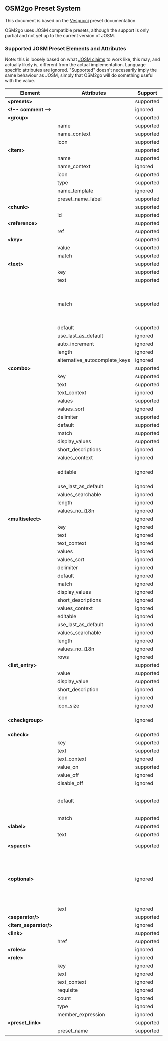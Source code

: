 ## OSM2go Preset System

This document is based on the [Vespucci](https://github.com/MarcusWolschon/osmeditor4android) preset documentation.

OSM2go uses JOSM compatible presets, although the support is only partial and not yet up to the current version of JOSM.

### Supported JOSM Preset Elements and Attributes

Note: this is loosely based on what [JOSM claims](https://josm.openstreetmap.de/wiki/TaggingPresets) to work like, this may, and actually likely is, different from the actual implementation. Language specific attributes are ignored. "Supported" doesn't necessarily imply the same behaviour as JOSM, simply that OSM2go will do something useful with the value.


Element            | Attributes                    | Support   | Notes
-------------------|-------------------------------|-----------|----------------------------------------------------------------
__&lt;presets&gt;__          |                               | supported | required
__&lt;!-- comment --&gt;__   |                               | ignored   |
__&lt;group&gt;__            |                               | supported |
__&nbsp;__                   | name                          | supported | required
__&nbsp;__                   | name_context                  | supported | ignored
__&nbsp;__                   | icon                          | supported | supported
__&lt;item&gt;__             |                               | supported |
__&nbsp;__                   | name                          | supported | required
__&nbsp;__                   | name_context                  | ignored   |
__&nbsp;__                   | icon                          | supported |
__&nbsp;__                   | type                          | supported |
__&nbsp;__                   | name_template                 | ignored   |
__&nbsp;__                   | preset_name_label             | supported |
__&lt;chunk&gt;__            |                               | supported |
__&nbsp;__                   | id                            | supported | required
__&lt;reference&gt;__        |                               | supported |
__&nbsp;__                   | ref                           | supported | required
__&lt;key&gt;__              |                               | supported |
__&nbsp;__                   | value                         | supported | required
__&nbsp;__                   | match                         | supported |
__&lt;text&gt;__             |                               | supported |
__&nbsp;__                   | key                           | supported | required
__&nbsp;__                   | text                          | supported |
__&nbsp;__                   | match                         | supported | "keyvalue" and "keyvalue!" behave like "key" and "key!"
__&nbsp;__                   | default                       | supported |
__&nbsp;__                   | use_last_as_default           | ignored   |
__&nbsp;__                   | auto_increment                | ignored   |
__&nbsp;__                   | length                        | ignored   |
__&nbsp;__                   | alternative_autocomplete_keys | ignored   |
__&lt;combo&gt;__            |                               | supported |
__&nbsp;__                   | key                           | supported | required
__&nbsp;__                   | text                          | supported |
__&nbsp;__                   | text_context                  | ignored   |
__&nbsp;__                   | values                        | supported |
__&nbsp;__                   | values_sort                   | ignored   |
__&nbsp;__                   | delimiter                     | supported |
__&nbsp;__                   | default                       | supported |
__&nbsp;__                   | match                         | supported |
__&nbsp;__                   | display_values                | supported |
__&nbsp;__                   | short_descriptions            | ignored   |
__&nbsp;__                   | values_context                | ignored   |
__&nbsp;__                   | editable                      | ignored   | always treated as "false"
__&nbsp;__                   | use_last_as_default           | ignored   |
__&nbsp;__                   | values_searchable             | ignored   |
__&nbsp;__                   | length                        | ignored   |
__&nbsp;__                   | values_no_i18n                | ignored   |
__&lt;multiselect&gt;__      |                               | ignored   |
__&nbsp;__                   | key                           | ignored   |
__&nbsp;__                   | text                          | ignored   |
__&nbsp;__                   | text_context                  | ignored   |
__&nbsp;__                   | values                        | ignored   |
__&nbsp;__                   | values_sort                   | ignored   |
__&nbsp;__                   | delimiter                     | ignored   |
__&nbsp;__                   | default                       | ignored   |
__&nbsp;__                   | match                         | ignored   |
__&nbsp;__                   | display_values                | ignored   |
__&nbsp;__                   | short_descriptions            | ignored   |
__&nbsp;__                   | values_context                | ignored   |
__&nbsp;__                   | editable                      | ignored   |
__&nbsp;__                   | use_last_as_default           | ignored   |
__&nbsp;__                   | values_searchable             | ignored   |
__&nbsp;__                   | length                        | ignored   |
__&nbsp;__                   | values_no_i18n                | ignored   |
__&nbsp;__                   | rows                          | ignored   |
__&lt;list_entry&gt;__       |                               | supported |
__&nbsp;__                   | value                         | supported | required
__&nbsp;__                   | display_value                 | supported |
__&nbsp;__                   | short_description             | ignored   |
__&nbsp;__                   | icon                          | ignored   |
__&nbsp;__                   | icon_size                     | ignored   |
__&lt;checkgroup&gt;__       |                               | ignored   | but not the included <check> elements
__&lt;check&gt;__            |                               | supported |
__&nbsp;__                   | key                           | supported | required
__&nbsp;__                   | text                          | supported |
__&nbsp;__                   | text_context                  | ignored   |
__&nbsp;__                   | value_on                      | supported |
__&nbsp;__                   | value_off                     | ignored   |
__&nbsp;__                   | disable_off                   | ignored   |
__&nbsp;__                   | default                       | supported | only checked for "on" or not
__&nbsp;__                   | match                         | supported |
__&lt;label&gt;__            |                               | supported |
__&nbsp;__                   | text                          | supported | required
__&lt;space/&gt;__           |                               | supported | ignored on Hildon
__&lt;optional&gt;__         |                               | ignored   | the contained items are parsed as if they were on the same level
__&nbsp;__                   | text                          | ignored   |
__&lt;separator/&gt;__       |                               | supported |
__&lt;item_separator/&gt;__  |                               | ignored   |
__&lt;link&gt;__             |                               | supported |
__&nbsp;__                   | href                          | supported |
__&lt;roles&gt;__            |                               | ignored   |
__&lt;role&gt;__             |                               | ignored   |
__&nbsp;__                   | key                           | ignored   | required
__&nbsp;__                   | text                          | ignored   |
__&nbsp;__                   | text_context                  | ignored   |
__&nbsp;__                   | requisite                     | ignored   |
__&nbsp;__                   | count                         | ignored   |
__&nbsp;__                   | type                          | ignored   |
__&nbsp;__                   | member_expression             | ignored   |
__&lt;preset_link&gt;__      |                               | supported |
__&nbsp;__                   | preset_name                   | supported | required
